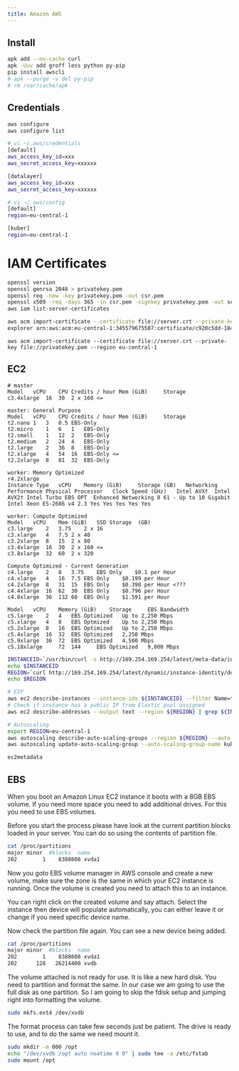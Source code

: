 ```yaml
---
title: Amazon AWS
---
```


## Install

```bash
apk add --no-cache curl
apk -Uuv add groff less python py-pip
pip install awscli
# apk --purge -v del py-pip
# rm /var/cache/apk
```

## Credentials

```bash
aws configure
aws configure list
```

```bash
# vi ~/.aws/credentials
[default]
aws_access_key_id=xxx
aws_secret_access_key=xxxxxx

[datalayer]
aws_access_key_id=xxx
aws_secret_access_key=xxxxxx
```

```bash
# vi ~/.aws/config 
[default]
region=eu-central-1

[kuber]
region=eu-central-1
```

# IAM Certificates

```bash
openssl version
openssl genrsa 2048 > privatekey.pem
openssl req -new -key privatekey.pem -out csr.pem
openssl x509 -req -days 365 -in csr.pem -signkey privatekey.pem -out server.crt
aws iam list-server-certificates
```

```bash
aws acm import-certificate --certificate file://server.crt --private-key file://privatekey.pem --region eu-central-1
explorer arn:aws:acm:eu-central-1:345579675507:certificate/c920c5dd-184f-47a6-a62f-06c2be38655b
```

```
aws acm import-certificate --certificate file://server.crt --private-key file://privatekey.pem --region eu-central-1
```

## EC2

```
# master
Model	vCPU	CPU Credits / hour Mem (GiB)	 Storage
c3.4xlarge	16	30	2 x 160 <=
```

```
master: General Purpose
Model	vCPU	CPU Credits / hour Mem (GiB)	 Storage
t2.nano	1	3	0.5	EBS-Only
t2.micro	1	6	1	EBS-Only
t2.small	1	12	2	EBS-Only
t2.medium	2	24	4	EBS-Only
t2.large	2	36	8	EBS-Only
t2.xlarge	4	54	16	EBS-Only <=
t2.2xlarge	8	81	32	EBS-Only
```

```
worker: Memory Optimized
r4.2xlarge
Instance Type	vCPU	Memory (GiB)	 Storage (GB)	Networking Performance Physical Processor	Clock Speed (GHz)	Intel AVX†	Intel AVX2†	Intel Turbo	EBS OPT  Enhanced Networking 8 61 - Up to 10 Gigabit Intel Xeon E5-2686 v4 2.3 Yes Yes Yes Yes Yes
```

```
worker: Compute Optimized
Model	vCPU	Mem (GiB)	SSD Storage  (GB)
c3.large	2	3.75	2 x 16
c3.xlarge	4	7.5	2 x 40
c3.2xlarge	8	15	2 x 80
c3.4xlarge	16	30	2 x 160 <=
c3.8xlarge	32	60	2 x 320
```

```
Compute Optimized - Current Generation
c4.large	2	8	3.75	EBS Only	$0.1 per Hour
c4.xlarge	4	16	7.5	EBS Only	$0.199 per Hour
c4.2xlarge	8	31	15	EBS Only	$0.398 per Hour <???
c4.4xlarge	16	62	30	EBS Only	$0.796 per Hour
c4.8xlarge	36	132	60	EBS Only	$1.591 per Hour
```

```
Model 	vCPU 	Memory (GiB) 	Storage 	EBS Bandwidth
c5.large 	2 	4 	EBS Optimized 	Up to 2,250 Mbps
c5.xlarge 	4 	8 	EBS Optmized 	Up to 2,250 Mbps
c5.2xlarge 	8 	16 	EBS Optimized 	Up to 2,250 Mbps
c5.4xlarge 	16 	32 	EBS Optimized 	2,250 Mbps
c5.9xlarge 	36 	72 	EBS Optimized 	4,500 Mbps
c5.18xlarge 	72 	144 	EBS Optimized 	9,000 Mbps
```

```bash
INSTANCEID=`/usr/bin/curl -s http://169.254.169.254/latest/meta-data/instance-id`
echo $INSTANCEID
REGION=`curl http://169.254.169.254/latest/dynamic/instance-identity/document | grep region | awk -F\" '{print $4}'`
echo $REGION
```

```bash
# EIP
aws ec2 describe-instances --instance-ids ${INSTANCEID} --filter Name=tag:Cost,Values=kuber --region ${REGION}
# Check if instance has a public IP from Elastic pool assigned
aws ec2 describe-addresses --output text --region ${REGION} | grep ${INSTANCEID} | wc -l
```

```bash
# Autoscaling
export REGION=eu-central-1
aws autoscaling describe-auto-scaling-groups --region ${REGION} --auto-scaling-group-name kuber.node
aws autoscaling update-auto-scaling-group --auto-scaling-group-name kuber.node --min-size 0 --max-size 3 --desired-capacity 3 --region ${REGION}
```

```bash
ec2metadata
```

## EBS

When you boot an Amazon Linux EC2 instance it boots with a 8GB EBS volume. If you need more space you need to add additional drives. For this you need to use EBS volumes.

Before you start the process please have look at the current partition blocks loaded in your server. 
You can do so using the contents of partition file.

```bash
cat /proc/partitions
major minor  #blocks  name 
202        1    8388608 xvda1
```

Now you goto EBS volume manager in AWS console and create a new volume, make sure the zone is the same in which your EC2 instance is running. Once the volume is created you need to attach this to an instance. 

You can right click on the created volume and say attach. Select the instance then device will populate automatically, you can either leave it or change if you need specific device name.

Now check the partition file again. You can see a new device being added.

```bash
cat /proc/partitions
major minor  #blocks  name
202        1    8388608 xvda1
202      128   26214400 xvdb
```

The volume attached is not ready for use. It is like a new hard disk. You need to partition and format the same.  In our case we am going to use the full disk as one partition. So I am going to skip the fdisk setup and jumping right into formatting the volume.

```bash
sudo mkfs.ext4 /dev/xvdb
```

The format process can take few seconds just be patient. The drive is ready to use, and to do the same we need mount it.

```bash
sudo mkdir -m 000 /opt
echo "/dev/xvdb /opt auto noatime 0 0" | sudo tee -a /etc/fstab
sudo mount /opt
```
